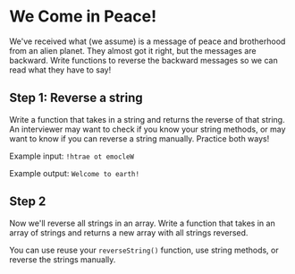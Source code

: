 # We Come in Peace!  

We've received what (we assume) is a message of peace and brotherhood from 
an alien planet. They almost got it right, but the messages are 
backward. Write functions to reverse the backward messages so we can 
read what they have to say! 

## Step 1: Reverse a string

Write a function that takes in a string and returns the reverse 
of that string. An interviewer may want to check if you know your
string methods, or may want to know if you can reverse a string manually. 
Practice both ways! 

Example input: `!htrae ot emocleW`

Example output: `Welcome to earth!`

## Step 2 

Now we'll reverse all strings in an array. Write a function that takes in
an array of strings and returns a new array with all strings reversed.

You can use reuse your `reverseString()` function, use string methods, or 
reverse the strings manually. 
